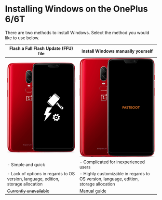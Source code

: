 # Installing Windows on the OnePlus 6/6T

There are two methods to install Windows. Select the method you would like to use below.

| **Flash a Full Flash Update (FFU) file**                                                                | **Install Windows manually yourself**                                   |
|---------------------------------------------------------------------------------------------------------|-------------------------------------------------------------------------|
| <a href="ffu.md"><img src="https://github.com/WoA-OnePlus-6-Series/WoA-on-OnePlus6-Series/blob/main/guide/zffu.png" width="250"></a> | <a href="1-partition.md"><img src="https://github.com/WoA-OnePlus-6-Series/WoA-on-OnePlus6-Series/blob/main/guide/zmanual.png" width="250"></a> |
| - Simple and quick                                                                                      | - Complicated for inexperienced users
| - Lack of options in regards to OS version, language, edition, storage allocation                       | - Highly customizable in regards to OS version, language, edition, storage allocation                           |
| ~~[Currently unavailable](ffu.md)~~                                                                     | [Manual guide](1-partition.md)   |
